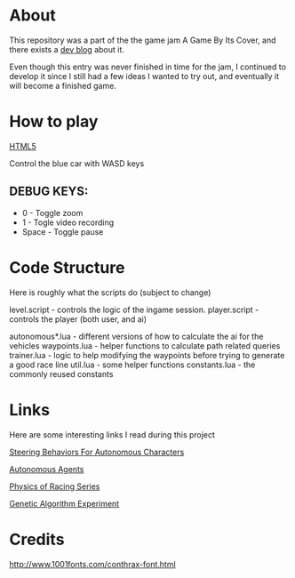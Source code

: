 # About

This repository was a part of the the game jam A Game By Its Cover, and
there exists a [dev blog](https://forum.defold.com/t/a-game-by-its-cover-pastel-riders/2458) about it.

Even though this entry was never finished in time for the jam, I continued to develop it since I
still had a few ideas I wanted to try out, and eventually it will become a finished game.

# How to play

[HTML5](https://jcash.github.io/demos/defold/racer2d/Racer2D/index.html)

Control the blue car with WASD keys

## DEBUG KEYS:

* 0 - Toggle zoom
* 1 - Togle video recording
* Space - Toggle pause


# Code Structure

Here is roughly what the scripts do (subject to change)

level.script - controls the logic of the ingame session.
player.script - controls the player (both user, and ai)

autonomous*.lua - different versions of how to calculate the ai for the vehicles
waypoints.lua - helper functions to calculate path related queries
trainer.lua - logic to help modifying the waypoints before trying to generate a good race line
util.lua - some helper functions
constants.lua - the commonly reused constants 






# Links

Here are some interesting links I read during this project

[Steering Behaviors For Autonomous Characters](http://www.red3d.com/cwr/steer/gdc99/)

[Autonomous Agents](http://natureofcode.com/book/chapter-6-autonomous-agents/)

[Physics of Racing Series](http://www.miata.net/sport/Physics/)

[Genetic Algorithm Experiment](http://guillaumebouchetepitech.github.io/geneticAlgorithm_experiment/carDemo/src_html/index.html)

# Credits

http://www.1001fonts.com/conthrax-font.html
